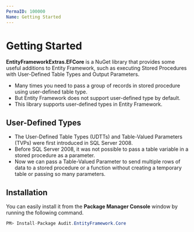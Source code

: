```yaml
---
PermaID: 100000
Name: Getting Started
---
```


# Getting Started

**EntityFrameworkExtras.EFCore** is a NuGet library that provides some useful additions to Entity Framework, such as executing Stored Procedures with User-Defined Table Types and Output Parameters.

 - Many times you need to pass a group of records in stored procedure using user-defined table type. 
 - But Entity Framework does not support user-defined type by default. 
 - This library supports user-defined types in Entity Framework.

## User-Defined Types

 - The User-Defined Table Types (UDTTs) and Table-Valued Parameters (TVPs) were first introduced in SQL Server 2008.
 - Before SQL Server 2008, it was not possible to pass a table variable in a stored procedure as a parameter.
 - Now we can pass a Table-Valued Parameter to send multiple rows of data to a stored procedure or a function without creating a temporary table or passing so many parameters.

## Installation

You can easily install it from the **Package Manager Console** window by running the following command.

```csharp
PM> Install-Package Audit.EntityFramework.Core
```
